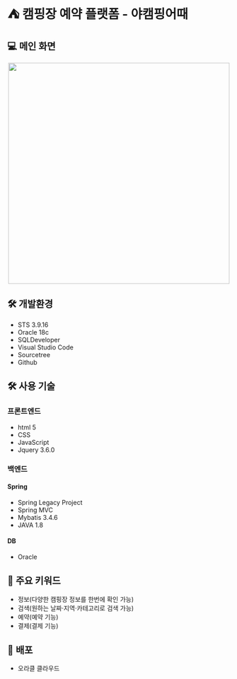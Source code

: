 <h1> ⛺ 캠핑장 예약 플랫폼 - 야캠핑어때 </h1>

## 💻 메인 화면
<p align="center">
<img src="https://user-images.githubusercontent.com/48745104/184782843-e685b83d-0d24-4c10-a21c-76552865b3f8.png" width="500px">
</p>

## 🛠️ 개발환경
- STS 3.9.16
- Oracle 18c
- SQLDeveloper
- Visual Studio Code
- Sourcetree
- Github

## 🛠️ 사용 기술
### 프론트엔드
- html 5
- CSS
- JavaScript
- Jquery 3.6.0

### 백엔드

#### Spring
- Spring Legacy Project
- Spring MVC
- Mybatis 3.4.6
- JAVA 1.8

#### DB
- Oracle

## 📝 주요 키워드
- 정보(다양한 캠핑장 정보를 한번에 확인 가능)
- 검색(원하는 날짜·지역·카테고리로 검색 가능)
- 예약(예약 기능)
- 결제(결제 기능)

## 👀 배포
- 오라클 클라우드

